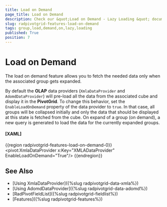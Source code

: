 ```yaml
---
title: Load on Demand
page_title: Load on Demand
description: Check our &quot;Load on Demand - Lazy Loading &quot; documentation article for the RadPivotGrid {{ site.framework_name }} control.
slug: radpivotgrid-features-load-on-demand
tags: group,load,demand,on,lazy,loading
published: True
position: 7
---
```


# Load on Demand

The load on demand feature allows you to fetch the needed data only when the associated group gets expanded.

By default the __OLAP__ data providers (`XmlaDataProvider` and `AdomdDataProvider`) will pre-load all the data from the associated cube and display it in the __PivotGrid__. To change this behavior, set the `EnableLoadOnDemand` property of the data provider to `true`. In that case, all groups will be collapsed initially and only the data that should be displayed at this state is fetched from the cube. On expand of a group (on demand), a new query is generated to load the data for the currently expanded groups.

#### __[XAML]__
{{region radpivotgrid-features-load-on-demand-0}}
	 <pivot:XmlaDataProvider x:Key="XMLADataProvider" EnableLoadOnDemand="True"/> 
{{endregion}}

## See Also  
 * [Using XmlaDataProvider]({%slug radpivotgrid-data-xmla%})
 * [Using AdomdDataProvider]({%slug radpivotgrid-data-adomd%})
 * [RadPivotFieldList]({%slug radpivotgrid-fieldlist%})
 * [Features]({%slug radpivotgrid-features%})

